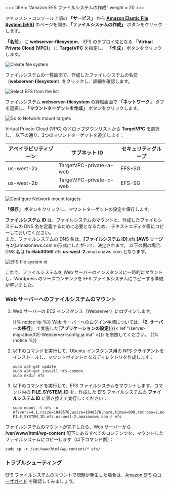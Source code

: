 +++
title = "Amazon EFS ファイルシステムの作成"
weight = 20
+++

マネジメントコンソール上部の **「サービス」** から **<a href="https://console.aws.amazon.com/efs/home?region=us-west-2" target="_blank">Amazon Elastic File System (EFS)</a>** のページを開き、**「ファイルシステムの作成」** ボタンをクリックします。

**「名前」** に **webserver-filesystem**、 EFS のデプロイ先となる **「Virtual Private Cloud (VPC)」** に **TargetVPC** を指定し、
**「作成」** ボタンをクリックします。

![Create file system](/ecs/create-efs-name.ja.png)

ファイルシステムの一覧画面で、作成したファイルシステムの名前（**webserver-filesystem**）をクリックし、詳細を確認します。

![Select EFS from the list](/ecs/create-efs-select.ja.png)

ファイルシステム **webserver-filesystem** の詳細画面で **「ネットワーク」** タブを選択し、**「マウントターゲットを作成」** ボタンをクリックします。

![Go to Network mount targets](/ecs/create-efs-mount-target.ja.png)

Virtual Private Cloud (VPC) のドロップダウンリストから **TargetVPC** を選択し、
以下の通り、2つのマウントターゲットを追加します：

| アベイラビリティゾーン    | サブネット ID               | セキュリティグループ     |
| --------------------- | -------------------------- |----------------------|
| us-west-2a            | TargetVPC-private-a-web    | EFS-SG               |
| us-west-2b            | TargetVPC-private-b-web    | EFS-SG               |

![Configure Network mount targets](/ecs/create-efs-configure-mount-targets.ja.png)

**「保存」** ボタンをクリックし、マウントターゲットの設定を保存します。

**ファイルシステム ID** は、ファイルシステムのマウントと、作成したファイルシステムの DNS 名を定義するために必要となるため、
テキストエディタ等にコピーしておいてください。  
また、ファイルシステムの DNS 名は、**[ファイルシステム ID]**.efs.**[AWS リージョン]**.amazonaws.com の形式にしたがって、決定されます。
以下の例の場合、DNS 名は **fs-6ab3056f**.efs.**us-west-2**.amazonaws.com となります。

![EFS file system id](/ecs/create-efs-file-system-id.ja.png)

これで、ファイルシステムを Web サーバーのインスタンスに一時的にマウントし、Wordpress のソースコンテンツを EFS ファイルシステムにコピーする準備が整いました。

### Web サーバーへのファイルシステムのマウント

1. Web サーバーの EC2 インスタンス（Webserver）にログインします。

   {{% notice tip %}}
Web サーバーへのログイン手順については、**「2. サーバーの移行」** で実施した[**アプリケーションの設定**]({{< ref "/server-migration/CE-Webserver-config.ja.md" >}}) を参照してください。
{{% /notice %}}

2. 以下のコマンドを実行して、Ubuntu インスタンス用の NFS クライアントをインストールし、マウントポイントとなるディレクトリを作成します：
   ```
   sudo apt-get update
   sudo apt-get install nfs-common
   sudo mkdir efs
   ```

3. 以下のコマンドを実行して、EFS ファイルシステムをマウントします。コマンド内の **FILE_SYSTEM_ID** を、作成した EFS ファイルシステムの **ファイルシステム ID** に置き換えて実行してください：
   ```
   sudo mount -t nfs -o nfsvers=4.1,rsize=1048576,wsize=1048576,hard,timeo=600,retrans=2,noresvport FILE_SYSTEM_ID.efs.us-west-2.amazonaws.com:/ efs
   ```

ファイルシステムのマウントが完了したら、Web サーバーから **/var/www/html/wp-content** 配下にあるすべてのコンテンツを、マウントしたファイルシステムにコピーします（以下コマンド例）：
```
sudo cp -r /var/www/html/wp-content/* efs/
```

### トラブルシューティング

EFS ファイルシステムのマウントで問題が発生した場合は、[Amazon EFS のユーザガイド](https://docs.aws.amazon.com/ja_jp/efs/latest/ug/mounting-fs-mount-cmd-dns-name.html) を確認してみましょう。
